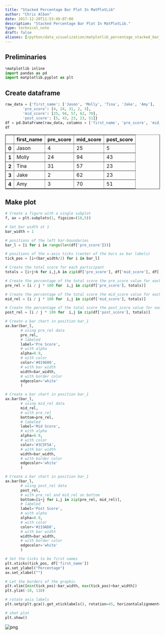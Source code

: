 ```yaml
---
title: "Stacked Percentage Bar Plot In MatPlotLib"
author: "Chris Albon"
date: 2017-12-20T11:53:49-07:00
description: "Stacked Percentage Bar Plot In MatPlotLib."
type: technical_note
draft: false
aliases: [/python/data_visualization/matplotlib_percentage_stacked_bar_plot/]
---
```

## Preliminaries


```python
%matplotlib inline
import pandas as pd
import matplotlib.pyplot as plt
```

## Create dataframe


```python
raw_data = {'first_name': ['Jason', 'Molly', 'Tina', 'Jake', 'Amy'],
        'pre_score': [4, 24, 31, 2, 3],
        'mid_score': [25, 94, 57, 62, 70],
        'post_score': [5, 43, 23, 23, 51]}
df = pd.DataFrame(raw_data, columns = ['first_name', 'pre_score', 'mid_score', 'post_score'])
df
```




<div>
<table border="1" class="dataframe">
  <thead>
    <tr style="text-align: right;">
      <th></th>
      <th>first_name</th>
      <th>pre_score</th>
      <th>mid_score</th>
      <th>post_score</th>
    </tr>
  </thead>
  <tbody>
    <tr>
      <th>0</th>
      <td>Jason</td>
      <td>4</td>
      <td>25</td>
      <td>5</td>
    </tr>
    <tr>
      <th>1</th>
      <td>Molly</td>
      <td>24</td>
      <td>94</td>
      <td>43</td>
    </tr>
    <tr>
      <th>2</th>
      <td>Tina</td>
      <td>31</td>
      <td>57</td>
      <td>23</td>
    </tr>
    <tr>
      <th>3</th>
      <td>Jake</td>
      <td>2</td>
      <td>62</td>
      <td>23</td>
    </tr>
    <tr>
      <th>4</th>
      <td>Amy</td>
      <td>3</td>
      <td>70</td>
      <td>51</td>
    </tr>
  </tbody>
</table>
</div>



## Make plot


```python
# Create a figure with a single subplot
f, ax = plt.subplots(1, figsize=(10,5))

# Set bar width at 1
bar_width = 1

# positions of the left bar-boundaries
bar_l = [i for i in range(len(df['pre_score']))] 

# positions of the x-axis ticks (center of the bars as bar labels)
tick_pos = [i+(bar_width/2) for i in bar_l] 

# Create the total score for each participant
totals = [i+j+k for i,j,k in zip(df['pre_score'], df['mid_score'], df['post_score'])]

# Create the percentage of the total score the pre_score value for each participant was
pre_rel = [i / j * 100 for  i,j in zip(df['pre_score'], totals)]

# Create the percentage of the total score the mid_score value for each participant was
mid_rel = [i / j * 100 for  i,j in zip(df['mid_score'], totals)]

# Create the percentage of the total score the post_score value for each participant was
post_rel = [i / j * 100 for  i,j in zip(df['post_score'], totals)]

# Create a bar chart in position bar_1
ax.bar(bar_l, 
       # using pre_rel data
       pre_rel, 
       # labeled 
       label='Pre Score', 
       # with alpha
       alpha=0.9, 
       # with color
       color='#019600',
       # with bar width
       width=bar_width,
       # with border color
       edgecolor='white'
       )

# Create a bar chart in position bar_1
ax.bar(bar_l, 
       # using mid_rel data
       mid_rel, 
       # with pre_rel
       bottom=pre_rel, 
       # labeled 
       label='Mid Score', 
       # with alpha
       alpha=0.9, 
       # with color
       color='#3C5F5A', 
       # with bar width
       width=bar_width,
       # with border color
       edgecolor='white'
       )

# Create a bar chart in position bar_1
ax.bar(bar_l, 
       # using post_rel data
       post_rel, 
       # with pre_rel and mid_rel on bottom
       bottom=[i+j for i,j in zip(pre_rel, mid_rel)], 
       # labeled 
       label='Post Score',
       # with alpha
       alpha=0.9, 
       # with color
       color='#219AD8', 
       # with bar width
       width=bar_width,
       # with border color
       edgecolor='white'
       )

# Set the ticks to be first names
plt.xticks(tick_pos, df['first_name'])
ax.set_ylabel("Percentage")
ax.set_xlabel("")

# Let the borders of the graphic
plt.xlim([min(tick_pos)-bar_width, max(tick_pos)+bar_width])
plt.ylim(-10, 110)

# rotate axis labels
plt.setp(plt.gca().get_xticklabels(), rotation=45, horizontalalignment='right')

# shot plot
plt.show()
```


![png](matplotlib_percentage_stacked_bar_plot_6_0.png)

